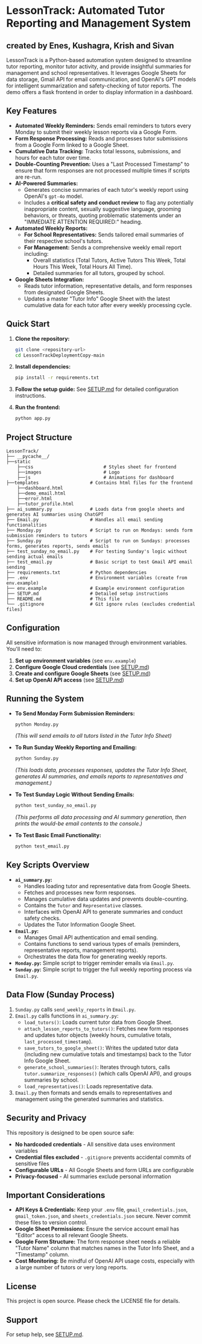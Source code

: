 # LessonTrack: Automated Tutor Reporting and Management System
## created by Enes, Kushagra, Krish and Sivan

LessonTrack is a Python-based automation system designed to streamline tutor reporting, monitor tutor activity, and provide insightful summaries for management and school representatives. It leverages Google Sheets for data storage, Gmail API for email communication, and OpenAI's GPT models for intelligent summarization and safety-checking of tutor reports. The demo offers a flask frontend in order to display information in a dashboard.

## Key Features

*   **Automated Weekly Reminders:** Sends email reminders to tutors every Monday to submit their weekly lesson reports via a Google Form.
*   **Form Response Processing:** Reads and processes tutor submissions from a Google Form linked to a Google Sheet.
*   **Cumulative Data Tracking:** Tracks total lessons, submissions, and hours for each tutor over time.
*   **Double-Counting Prevention:** Uses a "Last Processed Timestamp" to ensure that form responses are not processed multiple times if scripts are re-run.
*   **AI-Powered Summaries:**
    *   Generates concise summaries of each tutor's weekly report using OpenAI's `gpt-4o` model.
    *   Includes a **critical safety and conduct review** to flag any potentially inappropriate content, sexually suggestive language, grooming behaviors, or threats, quoting problematic statements under an "IMMEDIATE ATTENTION REQUIRED:" heading.
*   **Automated Weekly Reports:**
    *   **For School Representatives:** Sends tailored email summaries of their respective school's tutors.
    *   **For Management:** Sends a comprehensive weekly email report including:
        *   Overall statistics (Total Tutors, Active Tutors This Week, Total Hours This Week, Total Hours All Time).
        *   Detailed summaries for all tutors, grouped by school.
*   **Google Sheets Integration:**
    *   Reads tutor information, representative details, and form responses from designated Google Sheets.
    *   Updates a master "Tutor Info" Google Sheet with the latest cumulative data for each tutor after every weekly processing cycle.

## Quick Start

1. **Clone the repository:**
   ```bash
   git clone <repository-url>
   cd LessonTrackDeploymentCopy-main
   ```

2. **Install dependencies:**
   ```bash
   pip install -r requirements.txt
   ```

3. **Follow the setup guide:**
   See [SETUP.md](SETUP.md) for detailed configuration instructions.

4. **Run the frontend:**
    ```bash
    python app.py
    ```

## Project Structure

```
LessonTrack/                  
├── __pycache__/
├──static
    ├──css                          # Styles sheet for frontend
    ├──images                       # Logo
    ├──js                           # Animations for dashboard
├──templates                   # Contains html files for the frontend
    ├──dashboard.html
    ├──demo_email.html
    ├──error.html
    ├──tutor_profile.html
├── ai_summary.py              # Loads data from google sheets and generates AI summaries using ChatGPT
├── Email.py                   # Handles all email sending functionalities 
├── Monday.py                  # Script to run on Mondays: sends form submission reminders to tutors
├── Sunday.py                  # Script to run on Sundays: processes forms, generates reports, sends emails
├── test_sunday_no_email.py    # For testing Sunday's logic without sending actual emails
├── test_email.py              # Basic script to test Gmail API email sending
├── requirements.txt           # Python dependencies
├── .env                       # Environment variables (create from env.example)
├── env.example                # Example environment configuration
├── SETUP.md                   # Detailed setup instructions
├── README.md                  # This file
└── .gitignore                 # Git ignore rules (excludes credential files)
```

## Configuration

All sensitive information is now managed through environment variables. You'll need to:

1. **Set up environment variables** (see `env.example`)
2. **Configure Google Cloud credentials** (see [SETUP.md](SETUP.md))
3. **Create and configure Google Sheets** (see [SETUP.md](SETUP.md))
4. **Set up OpenAI API access** (see [SETUP.md](SETUP.md))

## Running the System

*   **To Send Monday Form Submission Reminders:**
    ```bash
    python Monday.py
    ```
    *(This will send emails to all tutors listed in the Tutor Info Sheet)*

*   **To Run Sunday Weekly Reporting and Emailing:**
    ```bash
    python Sunday.py
    ```
    *(This loads data, processes responses, updates the Tutor Info Sheet, generates AI summaries, and emails reports to representatives and management.)*

*   **To Test Sunday Logic Without Sending Emails:**
    ```bash
    python test_sunday_no_email.py
    ```
    *(This performs all data processing and AI summary generation, then prints the would-be email contents to the console.)*

*   **To Test Basic Email Functionality:**
    ```bash
    python test_email.py
    ```

## Key Scripts Overview

*   **`ai_summary.py`:**
    *   Handles loading tutor and representative data from Google Sheets.
    *   Fetches and processes new form responses.
    *   Manages cumulative data updates and prevents double-counting.
    *   Contains the `Tutor` and `Representative` classes.
    *   Interfaces with OpenAI API to generate summaries and conduct safety checks.
    *   Updates the Tutor Information Google Sheet.
*   **`Email.py`:**
    *   Manages Gmail API authentication and email sending.
    *   Contains functions to send various types of emails (reminders, representative reports, management reports).
    *   Orchestrates the data flow for generating weekly reports.
*   **`Monday.py`:** Simple script to trigger reminder emails via `Email.py`.
*   **`Sunday.py`:** Simple script to trigger the full weekly reporting process via `Email.py`.

## Data Flow (Sunday Process)

1.  `Sunday.py` calls `send_weekly_reports` in `Email.py`.
2.  `Email.py` calls functions in `ai_summary.py`:
    *   `load_tutors()`: Loads current tutor data from Google Sheet.
    *   `attach_lesson_reports_to_tutors()`: Fetches new form responses and updates tutor objects (weekly hours, cumulative totals, `last_processed_timestamp`).
    *   `save_tutors_to_google_sheet()`: Writes the updated tutor data (including new cumulative totals and timestamps) back to the Tutor Info Google Sheet.
    *   `generate_school_summaries()`: Iterates through tutors, calls `tutor.summarize_responses()` (which calls OpenAI API), and groups summaries by school.
    *   `load_representatives()`: Loads representative data.
3.  `Email.py` then formats and sends emails to representatives and management using the generated summaries and statistics.

## Security and Privacy

This repository is designed to be open source safe:

- **No hardcoded credentials** - All sensitive data uses environment variables
- **Credential files excluded** - `.gitignore` prevents accidental commits of sensitive files
- **Configurable URLs** - All Google Sheets and form URLs are configurable
- **Privacy-focused** - AI summaries exclude personal information

## Important Considerations

*   **API Keys & Credentials:** Keep your `.env` file, `gmail_credentials.json`, `gmail_token.json`, and `sheets_credentials.json` secure. Never commit these files to version control.
*   **Google Sheet Permissions:** Ensure the service account email has "Editor" access to all relevant Google Sheets.
*   **Google Form Structure:** The form response sheet needs a reliable "Tutor Name" column that matches names in the Tutor Info Sheet, and a "Timestamp" column.
*   **Cost Monitoring:** Be mindful of OpenAI API usage costs, especially with a large number of tutors or very long reports.

## License

This project is open source. Please check the LICENSE file for details.

## Support

For setup help, see [SETUP.md](SETUP.md). 
